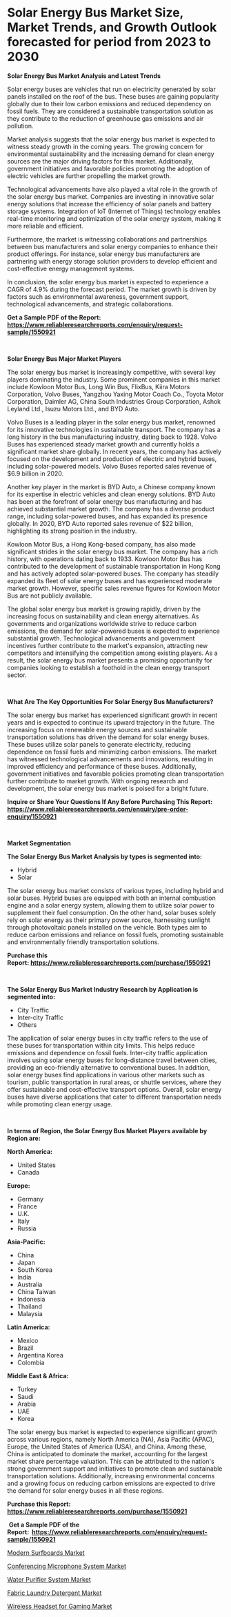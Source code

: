 <p><h1>Solar Energy Bus Market Size, Market Trends, and Growth Outlook forecasted for period from 2023 to 2030</h1></p><p><strong>Solar Energy Bus Market Analysis and Latest Trends</strong></p>
<p><p>Solar energy buses are vehicles that run on electricity generated by solar panels installed on the roof of the bus. These buses are gaining popularity globally due to their low carbon emissions and reduced dependency on fossil fuels. They are considered a sustainable transportation solution as they contribute to the reduction of greenhouse gas emissions and air pollution.</p><p>Market analysis suggests that the solar energy bus market is expected to witness steady growth in the coming years. The growing concern for environmental sustainability and the increasing demand for clean energy sources are the major driving factors for this market. Additionally, government initiatives and favorable policies promoting the adoption of electric vehicles are further propelling the market growth.</p><p>Technological advancements have also played a vital role in the growth of the solar energy bus market. Companies are investing in innovative solar energy solutions that increase the efficiency of solar panels and battery storage systems. Integration of IoT (Internet of Things) technology enables real-time monitoring and optimization of the solar energy system, making it more reliable and efficient.</p><p>Furthermore, the market is witnessing collaborations and partnerships between bus manufacturers and solar energy companies to enhance their product offerings. For instance, solar energy bus manufacturers are partnering with energy storage solution providers to develop efficient and cost-effective energy management systems.</p><p>In conclusion, the solar energy bus market is expected to experience a CAGR of 4.9% during the forecast period. The market growth is driven by factors such as environmental awareness, government support, technological advancements, and strategic collaborations.</p></p>
<p><strong>Get a Sample PDF of the Report:&nbsp; <a href="https://www.reliableresearchreports.com/enquiry/request-sample/1550921">https://www.reliableresearchreports.com/enquiry/request-sample/1550921</a></strong></p>
<p>&nbsp;</p>
<p><strong>Solar Energy Bus Major Market Players</strong></p>
<p><p>The solar energy bus market is increasingly competitive, with several key players dominating the industry. Some prominent companies in this market include Kowloon Motor Bus, Long Win Bus, FlixBus, Kiira Motors Corporation, Volvo Buses, Yangzhou Yaxing Motor Coach Co., Toyota Motor Corporation, Daimler AG, China South Industries Group Corporation, Ashok Leyland Ltd., Isuzu Motors Ltd., and BYD Auto.</p><p>Volvo Buses is a leading player in the solar energy bus market, renowned for its innovative technologies in sustainable transport. The company has a long history in the bus manufacturing industry, dating back to 1928. Volvo Buses has experienced steady market growth and currently holds a significant market share globally. In recent years, the company has actively focused on the development and production of electric and hybrid buses, including solar-powered models. Volvo Buses reported sales revenue of $6.9 billion in 2020.</p><p>Another key player in the market is BYD Auto, a Chinese company known for its expertise in electric vehicles and clean energy solutions. BYD Auto has been at the forefront of solar energy bus manufacturing and has achieved substantial market growth. The company has a diverse product range, including solar-powered buses, and has expanded its presence globally. In 2020, BYD Auto reported sales revenue of $22 billion, highlighting its strong position in the industry.</p><p>Kowloon Motor Bus, a Hong Kong-based company, has also made significant strides in the solar energy bus market. The company has a rich history, with operations dating back to 1933. Kowloon Motor Bus has contributed to the development of sustainable transportation in Hong Kong and has actively adopted solar-powered buses. The company has steadily expanded its fleet of solar energy buses and has experienced moderate market growth. However, specific sales revenue figures for Kowloon Motor Bus are not publicly available.</p><p>The global solar energy bus market is growing rapidly, driven by the increasing focus on sustainability and clean energy alternatives. As governments and organizations worldwide strive to reduce carbon emissions, the demand for solar-powered buses is expected to experience substantial growth. Technological advancements and government incentives further contribute to the market's expansion, attracting new competitors and intensifying the competition among existing players. As a result, the solar energy bus market presents a promising opportunity for companies looking to establish a foothold in the clean energy transport sector.</p></p>
<p>&nbsp;</p>
<p><strong>What Are The Key Opportunities For Solar Energy Bus Manufacturers?</strong></p>
<p><p>The solar energy bus market has experienced significant growth in recent years and is expected to continue its upward trajectory in the future. The increasing focus on renewable energy sources and sustainable transportation solutions has driven the demand for solar energy buses. These buses utilize solar panels to generate electricity, reducing dependence on fossil fuels and minimizing carbon emissions. The market has witnessed technological advancements and innovations, resulting in improved efficiency and performance of these buses. Additionally, government initiatives and favorable policies promoting clean transportation further contribute to market growth. With ongoing research and development, the solar energy bus market is poised for a bright future.</p></p>
<p><strong>Inquire or Share Your Questions If Any Before Purchasing This Report: <a href="https://www.reliableresearchreports.com/enquiry/pre-order-enquiry/1550921">https://www.reliableresearchreports.com/enquiry/pre-order-enquiry/1550921</a></strong></p>
<p>&nbsp;</p>
<p><strong>Market Segmentation</strong></p>
<p><strong>The Solar Energy Bus Market Analysis by types is segmented into:</strong></p>
<p><ul><li>Hybrid</li><li>Solar</li></ul></p>
<p><p>The solar energy bus market consists of various types, including hybrid and solar buses. Hybrid buses are equipped with both an internal combustion engine and a solar energy system, allowing them to utilize solar power to supplement their fuel consumption. On the other hand, solar buses solely rely on solar energy as their primary power source, harnessing sunlight through photovoltaic panels installed on the vehicle. Both types aim to reduce carbon emissions and reliance on fossil fuels, promoting sustainable and environmentally friendly transportation solutions.</p></p>
<p><strong>Purchase this Report:&nbsp;<a href="https://www.reliableresearchreports.com/purchase/1550921">https://www.reliableresearchreports.com/purchase/1550921</a></strong></p>
<p>&nbsp;</p>
<p><strong>The Solar Energy Bus Market Industry Research by Application is segmented into:</strong></p>
<p><ul><li>City Traffic</li><li>Inter-city Traffic</li><li>Others</li></ul></p>
<p><p>The application of solar energy buses in city traffic refers to the use of these buses for transportation within city limits. This helps reduce emissions and dependence on fossil fuels. Inter-city traffic application involves using solar energy buses for long-distance travel between cities, providing an eco-friendly alternative to conventional buses. In addition, solar energy buses find applications in various other markets such as tourism, public transportation in rural areas, or shuttle services, where they offer sustainable and cost-effective transport options. Overall, solar energy buses have diverse applications that cater to different transportation needs while promoting clean energy usage.</p></p>
<p>&nbsp;</p>
<p><strong>In terms of Region, the Solar Energy Bus Market Players available by Region are:</strong></p>
<p>
    <p> <strong> North America: </strong>
        <ul>
            <li>United States</li>
            <li>Canada</li>
        </ul>
        </p> 
    <p> <strong> Europe: </strong>
        <ul>
            <li>Germany</li>
            <li>France</li>
            <li>U.K.</li>
            <li>Italy</li>
            <li>Russia</li>
        </ul>
        </p> 
    <p> <strong> Asia-Pacific: </strong>
        <ul>
            <li>China</li>
            <li>Japan</li>
            <li>South Korea</li>
            <li>India</li>
            <li>Australia</li>
            <li>China Taiwan</li>
            <li>Indonesia</li>
            <li>Thailand</li>
            <li>Malaysia</li>
        </ul>
        </p> 
    <p> <strong> Latin America: </strong>
        <ul>
            <li>Mexico</li>
            <li>Brazil</li>
            <li>Argentina Korea</li>
            <li>Colombia</li>
        </ul>
        </p> 
    <p> <strong> Middle East & Africa: </strong>
        <ul>
            <li>Turkey</li>
            <li>Saudi</li>
            <li>Arabia</li>
            <li>UAE</li>
            <li>Korea</li>
        </ul>
    </p>
    </p>
<p><p>The solar energy bus market is expected to experience significant growth across various regions, namely North America (NA), Asia Pacific (APAC), Europe, the United States of America (USA), and China. Among these, China is anticipated to dominate the market, accounting for the largest market share percentage valuation. This can be attributed to the nation's strong government support and initiatives to promote clean and sustainable transportation solutions. Additionally, increasing environmental concerns and a growing focus on reducing carbon emissions are expected to drive the demand for solar energy buses in all these regions.</p></p>
<p><strong>Purchase this Report: <a href="https://www.reliableresearchreports.com/purchase/1550921">https://www.reliableresearchreports.com/purchase/1550921</a></strong></p>
<p>&nbsp;<strong>Get a Sample PDF of the Report:&nbsp;&nbsp;<a href="https://www.reliableresearchreports.com/enquiry/request-sample/1550921">https://www.reliableresearchreports.com/enquiry/request-sample/1550921</a></strong></p>
<p><strong></strong></p>
<p><p><a href="https://medium.com/@emerylittle2023/modern-surfboards-market-exploring-market-share-market-trends-and-future-growth-4293d89356e5">Modern Surfboards Market</a></p><p><a href="https://medium.com/@keenanmarks2023/conferencing-microphone-system-market-focuses-on-market-share-size-and-projected-forecast-till-2fb3867cb54f">Conferencing Microphone System Market</a></p><p><a href="https://medium.com/@aliwilldvm/water-purifier-system-nbsp-market-focuses-on-market-share-size-and-projected-forecast-till-2030-5804430a6d0b">Water Purifier System Market</a></p><p><a href="https://medium.com/@chasegibson1901/decoding-fabric-laundry-detergent-market-metrics-market-share-trends-and-growth-patterns-3edf61dbdc90">Fabric Laundry Detergent Market</a></p><p><a href="https://medium.com/@joshuahintz2023/wireless-headset-for-gaming-market-report-reveals-the-latest-trends-and-growth-opportunities-of-d2342fcc8cb7">Wireless Headset for Gaming Market</a></p></p>
